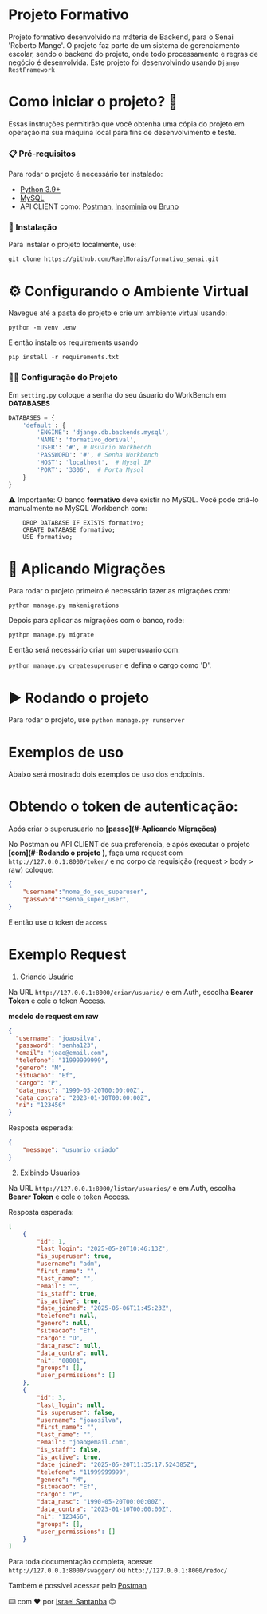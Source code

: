 # Projeto Formativo 

Projeto formativo desenvolvido na máteria de Backend, para o Senai 'Roberto Mange'. 
O projeto faz parte de um sistema de gerenciamento escolar, sendo o backend do projeto, 
onde todo processamento e regras de negócio é desenvolvida. Este projeto foi desenvolvindo usando ```Django RestFramework```

# Como iniciar o projeto? 🤔

Essas instruções permitirão que você obtenha uma cópia do projeto em operação na sua máquina local para fins de desenvolvimento e teste.

### 📋 Pré-requisitos

Para rodar o projeto é necessário ter instalado: 
- [Python 3.9+](https://www.python.org/downloads/)
- [MySQL](https://dev.mysql.com/downloads/windows/installer/8.0.html)
- API CLIENT como: [Postman](https://www.postman.com/downloads/), [Insominia](https://insomnia.rest/download) ou [Bruno](https://www.usebruno.com/)
### 🔧 Instalação

Para instalar o projeto localmente, use: 

```git clone https://github.com/RaelMorais/formativo_senai.git```


# ⚙️ Configurando o Ambiente Virtual

Navegue até a pasta do projeto e crie um ambiente virtual usando: 

```python -m venv .env```

E então instale os requirements usando 

```pip install -r requirements.txt```

### 🦾🧠 Configuração do Projeto 

Em ```setting.py``` coloque a senha do seu úsuario do WorkBench em **DATABASES**

````python
DATABASES = {
    'default': {
        'ENGINE': 'django.db.backends.mysql',
        'NAME': 'formativo_dorival',
        'USER': '#', # Usuario Workbench 
        'PASSWORD': '#', # Senha Workbench 
        'HOST': 'localhost',  # Mysql IP
        'PORT': '3306',  # Porta Mysql      
    }
}
````

⚠️ Importante: O banco **formativo** deve existir no MySQL. Você pode criá-lo manualmente no MySQL Workbench com:

````mysql
    DROP DATABASE IF EXISTS formativo;
    CREATE DATABASE formativo;
    USE formativo;
````
# 🧱 Aplicando Migrações

Para rodar o projeto primeiro é necessário fazer as migrações com: 

```python manage.py makemigrations```

Depois para aplicar as migrações com o banco, rode:

```pythpn manage.py migrate```

E então será necessário criar um superusuario com:

```python manage.py createsuperuser``` e defina o cargo como 'D'. 

# ▶️ Rodando o projeto 

Para rodar o projeto, use ```python manage.py runserver```

# Exemplos de uso

Abaixo será mostrado dois exemplos de uso dos endpoints. 

# Obtendo o token de autenticação: 

Após criar o superusuario no **[passo](#-Aplicando Migrações)**

No Postman ou API CLIENT de sua preferencia, e após executar o projeto **[com](#-Rodando o projeto )**, 
faça uma request com ```http://127.0.0.1:8000/token/``` e no corpo da requisição (request > body > raw)
coloque:

````json
{
    "username":"nome_do_seu_superuser",
    "password":"senha_super_user", 
}

````

E então use o token de ```access```

# Exemplo Request 

1. Criando Usuário

Na URL ```http://127.0.0.1:8000/criar/usuario/``` e em Auth, escolha **Bearer Token** e cole o token Access. 

**modelo de request em raw**

```json
{
  "username": "joaosilva",
  "password": "senha123",
  "email": "joao@email.com",
  "telefone": "11999999999",
  "genero": "M",
  "situacao": "Ef",
  "cargo": "P",
  "data_nasc": "1990-05-20T00:00:00Z",
  "data_contra": "2023-01-10T00:00:00Z",
  "ni": "123456"
}
```

Resposta esperada: 

```json
{
    "message": "usuario criado"
}
```

2. Exibindo Usuarios 

Na URL ```http://127.0.0.1:8000/listar/usuarios/``` e em Auth, escolha **Bearer Token** e cole o token Access. 

Resposta esperada: 

```json
[
    {
        "id": 1,
        "last_login": "2025-05-20T10:46:13Z",
        "is_superuser": true,
        "username": "adm",
        "first_name": "",
        "last_name": "",
        "email": "",
        "is_staff": true,
        "is_active": true,
        "date_joined": "2025-05-06T11:45:23Z",
        "telefone": null,
        "genero": null,
        "situacao": "Ef",
        "cargo": "D",
        "data_nasc": null,
        "data_contra": null,
        "ni": "00001",
        "groups": [],
        "user_permissions": []
    },
    {
        "id": 3,
        "last_login": null,
        "is_superuser": false,
        "username": "joaosilva",
        "first_name": "",
        "last_name": "",
        "email": "joao@email.com",
        "is_staff": false,
        "is_active": true,
        "date_joined": "2025-05-20T11:35:17.524385Z",
        "telefone": "11999999999",
        "genero": "M",
        "situacao": "Ef",
        "cargo": "P",
        "data_nasc": "1990-05-20T00:00:00Z",
        "data_contra": "2023-01-10T00:00:00Z",
        "ni": "123456",
        "groups": [],
        "user_permissions": []
    }
]
```

Para toda documentação completa, acesse: 
 ```http://127.0.0.1:8000/swagger/```
ou 
```http://127.0.0.1:8000/redoc/```

Também é possível acessar pelo [Postman](#)

⌨️ com ❤️ por [Israel Santanba](https://github.com/RaelMorais) 😊
